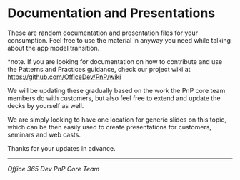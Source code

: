 # Documentation and Presentations #

These are random documentation and presentation files for your consumption. Feel free to use the material in anyway you need while talking about the app model transition.

*note. If you are looking for documentation on how to contribute and use the Patterns and Practices guidance, check our project wiki at https://github.com/OfficeDev/PnP/wiki

We will be updating these gradually based on the work the PnP core team members do with customers, but also feel free to extend and update the decks by yourself as well. 

We are simply looking to have one location for generic slides on this topic, which can be then easily used to create presentations for customers, seminars and web casts.

Thanks for your updates in advance.

----------
*Office 365 Dev PnP Core Team*

